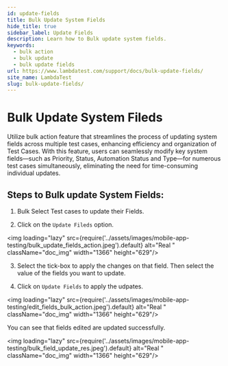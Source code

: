 ```yaml
---
id: update-fields
title: Bulk Update System Fields
hide_title: true
sidebar_label: Update Fields
description: Learn how to Bulk update system fields.
keywords:
  - bulk action
  - bulk update
  - bulk update fields
url: https://www.lambdatest.com/support/docs/bulk-update-fields/
site_name: LambdaTest
slug: bulk-update-fields/
---
```


<script type="application/ld+json"
      dangerouslySetInnerHTML={{ __html: JSON.stringify({
       "@context": "https://schema.org",
        "@type": "BreadcrumbList",
        "itemListElement": [{
          "@type": "ListItem",
          "position": 1,
          "name": "LambdaTest",
          "item": "https://www.lambdatest.com"
        },{
          "@type": "ListItem",
          "position": 2,
          "name": "Support",
          "item": "https://www.lambdatest.com/support/docs/"
        },{
          "@type": "ListItem",
          "position": 3,
          "name": "Copy and Move Support for Test Cases",
          "item": "https://www.lambdatest.com/support/docs/bilk-update-fields/"
        }]
      })
    }}
></script>

# Bulk Update System Fileds

Utilize bulk action feature that streamlines the process of updating system fields across multiple test cases, enhancing efficiency and organization of Test Cases. With this feature, users can seamlessly modify key system fields—such as Priority, Status, Automation Status and Type—for numerous test cases simultaneously, eliminating the need for time-consuming individual updates.

## Steps to Bulk update System Fields:

1. Bulk Select Test cases to update their Fields.

2. Click on the `Update Fileds` option.

<img loading="lazy" src={require('../assets/images/mobile-app-testing/bulk_update_fields_action.jpeg').default} alt="Real "  className="doc_img" width="1366" height="629"/>

3. Select the tick-box to apply the changes on that field. Then select the value of the fields you want to update. 

4. Click on `Update Fields` to apply the udpates.

<img loading="lazy" src={require('../assets/images/mobile-app-testing/edit_fields_bulk_action.jpeg').default} alt="Real "  className="doc_img" width="1366" height="629"/>

You can see that fields edited are updated successfully.

<img loading="lazy" src={require('../assets/images/mobile-app-testing/bulk_field_update_res.jpeg').default} alt="Real "  className="doc_img" width="1366" height="629"/>